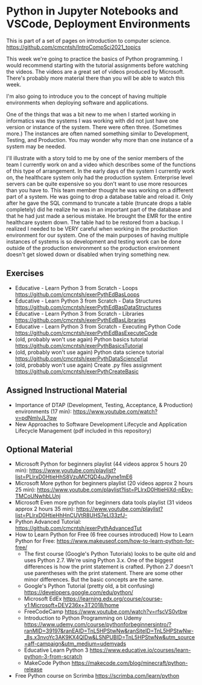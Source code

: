 # Python in Jupyter Notebooks and VSCode, Deployment Environments

This is part of a set of pages on introduction to computer science. https://github.com/cmcntsh/IntroCompSci2021_topics

This week we're going to practice the basics of Python programming. I would recommend starting with the tutorial assignments before watching the videos. The videos are a great set of videos produced by Microsoft. There's probably more material there than you will be able to watch this week.

I'm also going to introduce you to the concept of having multiple environments when deploying software and applications.

One of the things that was a bit new to me when I started working in informatics was the systems I was working with did not just have one version or instance of the system. There were often three. (Sometimes more.) The instances are often named something similar to Development, Testing, and Production. You may wonder why more than one instance of a system may be needed. 

I'll illustrate with a story told to me by one of the senior members of the team I currently work on and a video which describes some of the functions of this type of arrangement. In the early days of the system I currently work on, the healthcare system only had the production system. Enterprise level servers can be quite expensive so you don't want to use more resources than you have to. This team member thought he was working on a different part of a system. He was going to drop a database table and reload it. Only after he gave the SQL command to truncate a table (truncate drops a table completely) did he realize he was in an important part of the database and that he had just made a serious mistake. He brought the EMR for the entire healthcare system down. The table had to be restored from a backup. I realized I needed to be VERY careful when working in the production environment for our system. One of the main purposes of having multiple instances of systems is so development and testing work can be done outside of the production environment so the production environment doesn't get slowed down or disabled when trying something new.

## Exercises

* Educative - Learn Python 3 from Scratch - Loops https://github.com/cmcntsh/exerPythEdBasLoops
* Educative - Learn Python 3 from Scratch - Data Structures https://github.com/cmcntsh/exerPythEdBasDataStructures
* Educative - Learn Python 3 from Scratch - Libraries https://github.com/cmcntsh/exerPythEdBasLibraries
* Educative - Learn Python 3 from Scratch - Executing Python Code https://github.com/cmcntsh/exerPythEdBasExecuteCode
* (old, probably won't use again) Python basics tutorial https://github.com/cmcntsh/exerPythBasicsTutorial
* (old, probably won't use again) Python data science tutorial https://github.com/cmcntsh/exerPythDataScienceTut
* (old, probably won't use again) Create .py files assignment https://github.com/cmcntsh/exerPythCreateBasic

## Assigned Instructional Material

* Importance of DTAP (Development, Testing, Acceptance, & Production) environments (17 min): https://www.youtube.com/watch?v=pdNmlvJL7qw
* New Approaches to Software Development Lifecycle and Application Lifecycle Management (pdf included in this repository)

## Optional Material

* Microsoft Python for beginners playlist (44 videos approx 5 hours 20 min): https://www.youtube.com/playlist?list=PLlrxD0HtieHhS8VzuMCfQD4uJ9yne1mE6
* Microsoft More python for beginners playlist (20 videos approx 2 hours 25 min): https://www.youtube.com/playlist?list=PLlrxD0HtieHiXd-nEby-TMCoUNwhbLUnj
* Microsoft Even more python for beginners data tools playlist (31 videos approx 2 hours 35 min): https://www.youtube.com/playlist?list=PLlrxD0HtieHhHnCUVtR8UHS7eLl33zfJ-
* Python Advanced Tutorial: https://github.com/cmcntsh/exerPythAdvancedTut
* How to Learn Python for Free (6 free courses introduced) How to Learn Python for Free: https://www.makeuseof.com/how-to-learn-python-for-free/
  * The first course (Google's Python Tutorials) looks to be quite old and uses Python 2.7. We're using Python 3.x. One of the biggest differences is how the print statement is crafted. Python 2.7 doesn't use parentheses with the print statement. There are some other minor differences. But the basic concepts are the same.
  * Google's Python Tutorial (pretty old, a bit confusing) https://developers.google.com/edu/python/
  * Microsoft EdEx https://learning.edx.org/course/course-v1:Microsoft+DEV236x+3T2018/home
  * FreeCodeCamp https://www.youtube.com/watch?v=rfscVS0vtbw
  * Introduction to Python Programming on Udemy https://www.udemy.com/course/pythonforbeginnersintro/?ranMID=39197&ranEAID=TnL5HPStwNw&ranSiteID=TnL5HPStwNw-_8s.x3nvoYc3AK9KX4QlDw&LSNPUBID=TnL5HPStwNw&utm_source=aff-campaign&utm_medium=udemyads
  * Educative Learn Python 3 https://www.educative.io/courses/learn-python-3-from-scratch
  * MakeCode Python https://makecode.com/blog/minecraft/python-release
* Free Python course on Scrimba https://scrimba.com/learn/python
